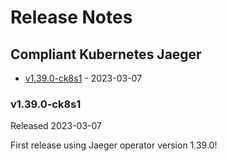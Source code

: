 # Release Notes


## Compliant Kubernetes Jaeger
<!-- BEGIN TOC -->
- [v1.39.0-ck8s1](#v1390-ck8s1) - 2023-03-07
<!-- END TOC -->

### v1.39.0-ck8s1

Released 2023-03-07

First release using Jaeger operator version 1.39.0!
